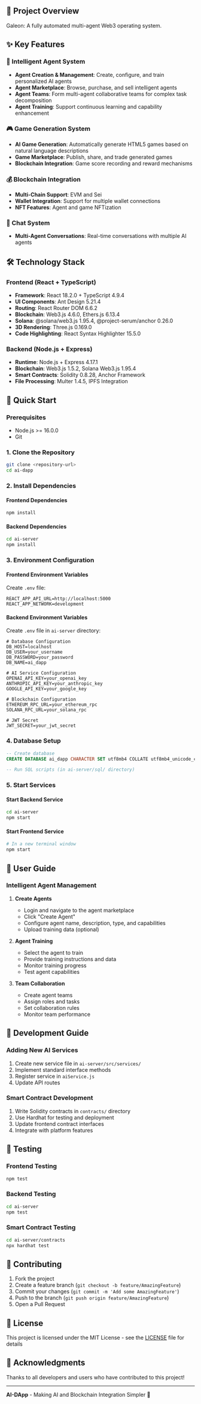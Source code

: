 
## 🚀 Project Overview

Galeon: A fully automated multi-agent Web3 operating system.

## ✨ Key Features

### 🤖 Intelligent Agent System
- **Agent Creation & Management**: Create, configure, and train personalized AI agents
- **Agent Marketplace**: Browse, purchase, and sell intelligent agents
- **Agent Teams**: Form multi-agent collaborative teams for complex task decomposition
- **Agent Training**: Support continuous learning and capability enhancement

### 🎮 Game Generation System
- **AI Game Generation**: Automatically generate HTML5 games based on natural language descriptions
- **Game Marketplace**: Publish, share, and trade generated games
- **Blockchain Integration**: Game score recording and reward mechanisms

### 💰 Blockchain Integration
- **Multi-Chain Support**: EVM and Sei
- **Wallet Integration**: Support for multiple wallet connections
- **NFT Features**: Agent and game NFTization

### 💬 Chat System
- **Multi-Agent Conversations**: Real-time conversations with multiple AI agents

## 🛠 Technology Stack

### Frontend (React + TypeScript)
- **Framework**: React 18.2.0 + TypeScript 4.9.4
- **UI Components**: Ant Design 5.21.4
- **Routing**: React Router DOM 6.6.2
- **Blockchain**: Web3.js 4.6.0, Ethers.js 6.13.4
- **Solana**: @solana/web3.js 1.95.4, @project-serum/anchor 0.26.0
- **3D Rendering**: Three.js 0.169.0
- **Code Highlighting**: React Syntax Highlighter 15.5.0

### Backend (Node.js + Express)
- **Runtime**: Node.js + Express 4.17.1
- **Blockchain**: Web3.js 1.5.2, Solana Web3.js 1.95.4
- **Smart Contracts**: Solidity 0.8.28, Anchor Framework
- **File Processing**: Multer 1.4.5, IPFS Integration




## 🚀 Quick Start

### Prerequisites
- Node.js >= 16.0.0
- Git

### 1. Clone the Repository
```bash
git clone <repository-url>
cd ai-dapp
```

### 2. Install Dependencies

#### Frontend Dependencies
```bash
npm install
```

#### Backend Dependencies
```bash
cd ai-server
npm install
```

### 3. Environment Configuration

#### Frontend Environment Variables
Create `.env` file:
```env
REACT_APP_API_URL=http://localhost:5000
REACT_APP_NETWORK=development
```

#### Backend Environment Variables
Create `.env` file in `ai-server` directory:
```env
# Database Configuration
DB_HOST=localhost
DB_USER=your_username
DB_PASSWORD=your_password
DB_NAME=ai_dapp

# AI Service Configuration
OPENAI_API_KEY=your_openai_key
ANTHROPIC_API_KEY=your_anthropic_key
GOOGLE_API_KEY=your_google_key

# Blockchain Configuration
ETHEREUM_RPC_URL=your_ethereum_rpc
SOLANA_RPC_URL=your_solana_rpc

# JWT Secret
JWT_SECRET=your_jwt_secret
```

### 4. Database Setup
```sql
-- Create database
CREATE DATABASE ai_dapp CHARACTER SET utf8mb4 COLLATE utf8mb4_unicode_ci;

-- Run SQL scripts (in ai-server/sql/ directory)
```

### 5. Start Services

#### Start Backend Service
```bash
cd ai-server
npm start
```

#### Start Frontend Service
```bash
# In a new terminal window
npm start
```


## 📖 User Guide

### Intelligent Agent Management

1. **Create Agents**
   - Login and navigate to the agent marketplace
   - Click "Create Agent"
   - Configure agent name, description, type, and capabilities
   - Upload training data (optional)

2. **Agent Training**
   - Select the agent to train
   - Provide training instructions and data
   - Monitor training progress
   - Test agent capabilities

3. **Team Collaboration**
   - Create agent teams
   - Assign roles and tasks
   - Set collaboration rules
   - Monitor team performance


## 🔧 Development Guide

### Adding New AI Services
1. Create new service file in `ai-server/src/services/`
2. Implement standard interface methods
3. Register service in `aiService.js`
4. Update API routes


### Smart Contract Development
1. Write Solidity contracts in `contracts/` directory
2. Use Hardhat for testing and deployment
3. Update frontend contract interfaces
4. Integrate with platform features

## 🧪 Testing

### Frontend Testing
```bash
npm test
```

### Backend Testing
```bash
cd ai-server
npm test
```

### Smart Contract Testing
```bash
cd ai-server/contracts
npx hardhat test
```


## 🤝 Contributing

1. Fork the project
2. Create a feature branch (`git checkout -b feature/AmazingFeature`)
3. Commit your changes (`git commit -m 'Add some AmazingFeature'`)
4. Push to the branch (`git push origin feature/AmazingFeature`)
5. Open a Pull Request

## 📄 License

This project is licensed under the MIT License - see the [LICENSE](LICENSE) file for details



## 🙏 Acknowledgments

Thanks to all developers and users who have contributed to this project!

---

**AI-DApp** - Making AI and Blockchain Integration Simpler 🚀
